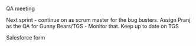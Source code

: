 QA meeting

Next sprint - continue on as scrum master for the bug busters.
Assign Pranj as the QA for Gunny Bears/TGS - Monitor that.
Keep up to date on TGS 

Salesforce form